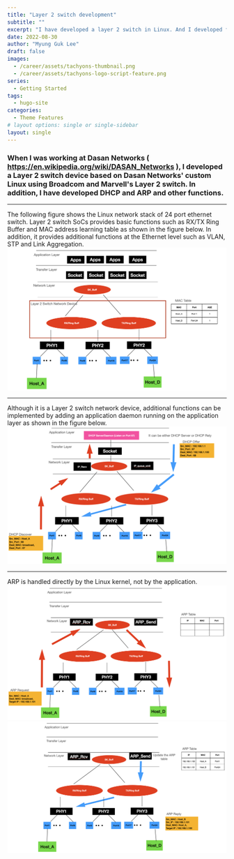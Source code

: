 ```yaml
---
title: "Layer 2 switch development"
subtitle: ""
excerpt: "I have developed a layer 2 switch in Linux. And I developed functions such as DHCP and ARP."
date: 2022-08-30
author: "Myung Guk Lee"
draft: false
images:
  - /career/assets/tachyons-thumbnail.png
  - /career/assets/tachyons-logo-script-feature.png
series:
  - Getting Started
tags:
  - hugo-site
categories:
  - Theme Features
# layout options: single or single-sidebar
layout: single
---
```



### When I was working at Dasan Networks ( https://en.wikipedia.org/wiki/DASAN_Networks ), I developed a Layer 2 switch device based on Dasan Networks' custom Linux using Broadcom and Marvell's Layer 2 switch. In addition, I have developed DHCP and ARP and other functions.
---

The following figure shows the Linux network stack of 24 port ethernet switch.
Layer 2 switch SoCs provides basic functions such as RX/TX Ring Buffer and MAC address learning table as shown in the figure below. In addition, it provides additional functions at the Ethernet level such as VLAN, STP and Link Aggregation.
![screenshot](/img/LinuxKernelNetworkStack.png)

---

Although it is a Layer 2 switch network device, additional functions can be implemented by adding an application daemon running on the application layer as shown in the figure below.
![screenshot](/img/dhcp.png)

---

ARP is handled directly by the Linux kernel, not by the application.
![screenshot](/img/arp_1.png)
![screenshot](/img/arp_2.png)

